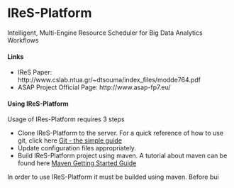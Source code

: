 # IReS-Platform
Intelligent, Multi-Engine Resource Scheduler for Big
Data Analytics Workflows

<h4>Links</h4>
<ul>
<li>IReS Paper: http://www.cslab.ntua.gr/~dtsouma/index_files/modde764.pdf </li>
<li>ASAP Project Official Page: http://www.asap-fp7.eu/</li>
</ul>
<h4>Using IReS-Platform</h4>
Usage of IRes-Platform requires 3 steps
<ul>
<li>Clone IReS-Platform to the server. For a quick reference of how to use git, click here <a href="https://rogerdudler.github.io/git-guide/" target="_blank">Git - the simple guide</a>
<li>Update configuration files appropriately.</li>
<li>Build IReS-Platform project using maven. A tutorial about maven can be found here <a href="https://maven.apache.org/guides/getting-started/" target="_blank">Maven Getting Started Guide</a></li>
</ul>
In order to use IReS-Platform it must be builded using maven. Before bui 
